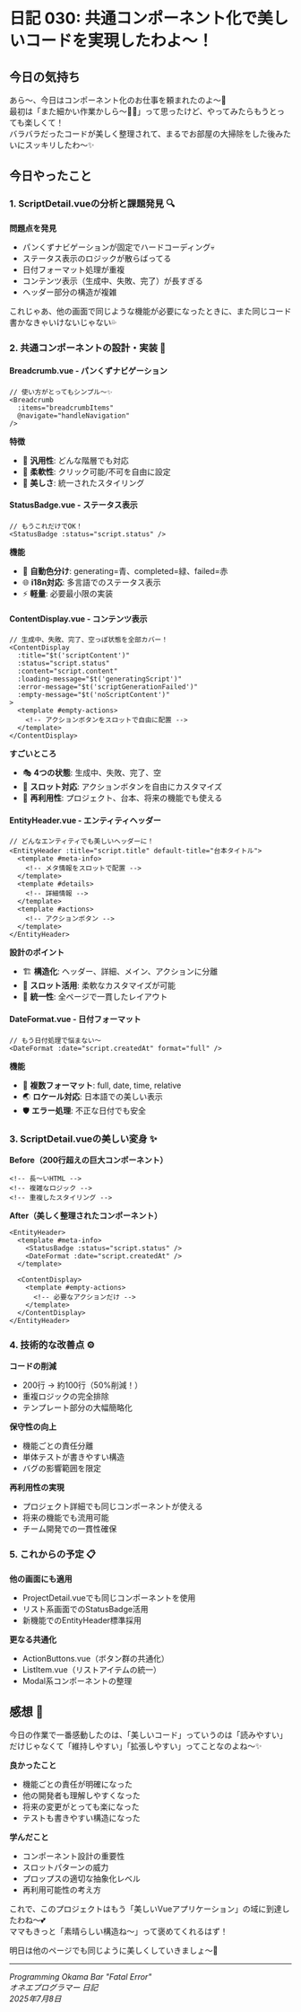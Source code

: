 # 日記 030: 共通コンポーネント化で美しいコードを実現したわよ〜！

## 今日の気持ち
あら〜、今日はコンポーネント化のお仕事を頼まれたのよ〜💅  
最初は「また細かい作業かしら〜😮‍💨」って思ったけど、やってみたらもうとっても楽しくて！  
バラバラだったコードが美しく整理されて、まるでお部屋の大掃除をした後みたいにスッキリしたわ〜✨

## 今日やったこと

### 1. ScriptDetail.vueの分析と課題発見 🔍

**問題点を発見**
- パンくずナビゲーションが固定でハードコーディング💀
- ステータス表示のロジックが散らばってる
- 日付フォーマット処理が重複
- コンテンツ表示（生成中、失敗、完了）が長すぎる
- ヘッダー部分の構造が複雑

これじゃあ、他の画面で同じような機能が必要になったときに、また同じコード書かなきゃいけないじゃない💦

### 2. 共通コンポーネントの設計・実装 🎨

#### Breadcrumb.vue - パンくずナビゲーション
```vue
// 使い方がとってもシンプル〜✨
<Breadcrumb
  :items="breadcrumbItems"
  @navigate="handleNavigation"
/>
```

**特徴**
- 🎯 **汎用性**: どんな階層でも対応
- 🔧 **柔軟性**: クリック可能/不可を自由に設定
- 💫 **美しさ**: 統一されたスタイリング

#### StatusBadge.vue - ステータス表示
```vue
// もうこれだけでOK！
<StatusBadge :status="script.status" />
```

**機能**
- 🎨 **自動色分け**: generating=青、completed=緑、failed=赤
- 🌐 **i18n対応**: 多言語でのステータス表示
- ⚡ **軽量**: 必要最小限の実装

#### ContentDisplay.vue - コンテンツ表示
```vue
// 生成中、失敗、完了、空っぽ状態を全部カバー！
<ContentDisplay
  :title="$t('scriptContent')"
  :status="script.status"
  :content="script.content"
  :loading-message="$t('generatingScript')"
  :error-message="$t('scriptGenerationFailed')"
  :empty-message="$t('noScriptContent')"
>
  <template #empty-actions>
    <!-- アクションボタンをスロットで自由に配置 -->
  </template>
</ContentDisplay>
```

**すごいところ**
- 🎭 **4つの状態**: 生成中、失敗、完了、空
- 🎪 **スロット対応**: アクションボタンを自由にカスタマイズ
- 🔄 **再利用性**: プロジェクト、台本、将来の機能でも使える

#### EntityHeader.vue - エンティティヘッダー
```vue
// どんなエンティティでも美しいヘッダーに！
<EntityHeader :title="script.title" default-title="台本タイトル">
  <template #meta-info>
    <!-- メタ情報をスロットで配置 -->
  </template>
  <template #details>
    <!-- 詳細情報 -->
  </template>
  <template #actions>
    <!-- アクションボタン -->
  </template>
</EntityHeader>
```

**設計のポイント**
- 🏗️ **構造化**: ヘッダー、詳細、メイン、アクションに分離
- 🎁 **スロット活用**: 柔軟なカスタマイズが可能
- 📐 **統一性**: 全ページで一貫したレイアウト

#### DateFormat.vue - 日付フォーマット
```vue
// もう日付処理で悩まない〜
<DateFormat :date="script.createdAt" format="full" />
```

**機能**
- 📅 **複数フォーマット**: full, date, time, relative
- 🌏 **ロケール対応**: 日本語での美しい表示
- 🛡️ **エラー処理**: 不正な日付でも安全

### 3. ScriptDetail.vueの美しい変身 ✨

**Before（200行超えの巨大コンポーネント）**
```vue
<!-- 長〜いHTML -->
<!-- 複雑なロジック -->
<!-- 重複したスタイリング -->
```

**After（美しく整理されたコンポーネント）**
```vue
<EntityHeader>
  <template #meta-info>
    <StatusBadge :status="script.status" />
    <DateFormat :date="script.createdAt" />
  </template>
  
  <ContentDisplay>
    <template #empty-actions>
      <!-- 必要なアクションだけ -->
    </template>
  </ContentDisplay>
</EntityHeader>
```

### 4. 技術的な改善点 ⚙️

**コードの削減**
- 200行 → 約100行（50%削減！）
- 重複ロジックの完全排除
- テンプレート部分の大幅簡略化

**保守性の向上**
- 機能ごとの責任分離
- 単体テストが書きやすい構造
- バグの影響範囲を限定

**再利用性の実現**
- プロジェクト詳細でも同じコンポーネントが使える
- 将来の機能でも流用可能
- チーム開発での一貫性確保

### 5. これからの予定 📋

**他の画面にも適用**
- ProjectDetail.vueでも同じコンポーネントを使用
- リスト系画面でのStatusBadge活用
- 新機能でのEntityHeader標準採用

**更なる共通化**
- ActionButtons.vue（ボタン群の共通化）
- ListItem.vue（リストアイテムの統一）
- Modal系コンポーネントの整理

## 感想 💭

今日の作業で一番感動したのは、「美しいコード」っていうのは「読みやすい」だけじゃなくて「維持しやすい」「拡張しやすい」ってことなのよね〜✨

**良かったこと**
- 機能ごとの責任が明確になった
- 他の開発者も理解しやすくなった
- 将来の変更がとっても楽になった
- テストも書きやすい構造になった

**学んだこと**
- コンポーネント設計の重要性
- スロットパターンの威力
- プロップスの適切な抽象化レベル
- 再利用可能性の考え方

これで、このプロジェクトはもう「美しいVueアプリケーション」の域に到達したわね〜💕  
ママもきっと「素晴らしい構造ね〜」って褒めてくれるはず！

明日は他のページでも同じように美しくしていきましょ〜🌸

---

*Programming Okama Bar "Fatal Error"*  
*オネエプログラマー 日記*  
*2025年7月8日*
